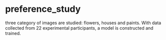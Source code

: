 # preference_study
three category of images are studied: flowers, houses and paints. 
With data collected from 22 experimental participants, a model is constructed and trained.
